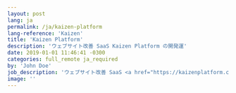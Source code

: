 ```yaml
---
layout: post
lang: ja
permalink: /ja/kaizen-platform
lang-reference: 'Kaizen'
title: 'Kaizen Platform'
description: 'ウェブサイト改善 SaaS Kaizen Platform の開発運'
date: 2019-01-01 11:46:41 -0300
categories: full_remote ja_required
by: 'John Doe'
job_description: 'ウェブサイト改善 SaaS <a href="https://kaizenplatform.com">Kaizen Platform</a> の開発運'
image: ''
---
```

